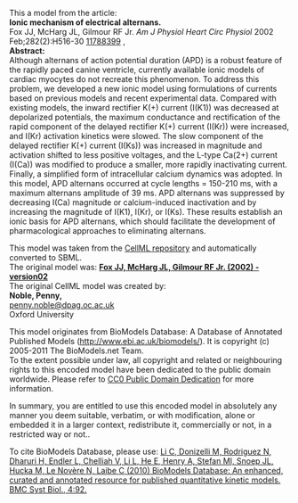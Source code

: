 

This a model from the article:  
**Ionic mechanism of electrical alternans.**   
Fox JJ, McHarg JL, Gilmour RF Jr. _Am J Physiol Heart Circ Physiol_ 2002
Feb;282(2):H516-30 [11788399](http://www.ncbi.nlm.nih.gov/pubmed/11788399) ,  
**Abstract:**   
Although alternans of action potential duration (APD) is a robust feature of
the rapidly paced canine ventricle, currently available ionic models of
cardiac myocytes do not recreate this phenomenon. To address this problem, we
developed a new ionic model using formulations of currents based on previous
models and recent experimental data. Compared with existing models, the inward
rectifier K(+) current (I(K1)) was decreased at depolarized potentials, the
maximum conductance and rectification of the rapid component of the delayed
rectifier K(+) current (I(Kr)) were increased, and I(Kr) activation kinetics
were slowed. The slow component of the delayed rectifier K(+) current (I(Ks))
was increased in magnitude and activation shifted to less positive voltages,
and the L-type Ca(2+) current (I(Ca)) was modified to produce a smaller, more
rapidly inactivating current. Finally, a simplified form of intracellular
calcium dynamics was adopted. In this model, APD alternans occurred at cycle
lengths = 150-210 ms, with a maximum alternans amplitude of 39 ms. APD
alternans was suppressed by decreasing I(Ca) magnitude or calcium-induced
inactivation and by increasing the magnitude of I(K1), I(Kr), or I(Ks). These
results establish an ionic basis for APD alternans, which should facilitate
the development of pharmacological approaches to eliminating alternans.

This model was taken from the [CellML
repository](http://www.cellml.org/models) and automatically converted to SBML.  
The original model was: [ **Fox JJ, McHarg JL, Gilmour RF Jr. (2002) -
version02** ](http://www.cellml.org/models/fox_mcharg_gilmour_2002_version02)  
The original CellML model was created by:  
**Noble, Penny,**   
penny.noble@dpag.oc.ac.uk  
Oxford University  

This model originates from BioModels Database: A Database of Annotated
Published Models (http://www.ebi.ac.uk/biomodels/). It is copyright (c)
2005-2011 The BioModels.net Team.  
To the extent possible under law, all copyright and related or neighbouring
rights to this encoded model have been dedicated to the public domain
worldwide. Please refer to [CC0 Public Domain
Dedication](http://creativecommons.org/publicdomain/zero/1.0/) for more
information.

In summary, you are entitled to use this encoded model in absolutely any
manner you deem suitable, verbatim, or with modification, alone or embedded it
in a larger context, redistribute it, commercially or not, in a restricted way
or not..  
  
To cite BioModels Database, please use: [Li C, Donizelli M, Rodriguez N,
Dharuri H, Endler L, Chelliah V, Li L, He E, Henry A, Stefan MI, Snoep JL,
Hucka M, Le Novère N, Laibe C (2010) BioModels Database: An enhanced, curated
and annotated resource for published quantitative kinetic models. BMC Syst
Biol., 4:92.](http://www.ncbi.nlm.nih.gov/pubmed/20587024)


